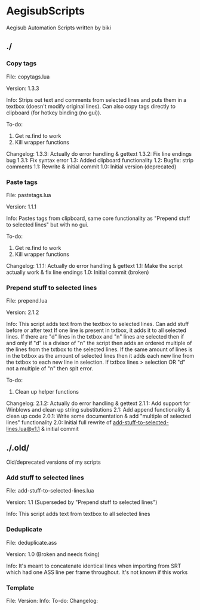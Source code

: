 AegisubScripts
==============

Aegisub Automation Scripts written by biki

## ./


### Copy tags
File: copytags.lua

Version: 1.3.3

Info: Strips out text and comments from selected lines and puts them in a textbox (doesn't modify original lines). Can also copy tags directly to clipboard (for hotkey binding (no gui)).

To-do: 
1. Get re.find to work
2. Kill wrapper functions

Changelog: 
1.3.3: Actually do error handling & gettext
1.3.2: Fix line endings bug
1.3.1: Fix syntax error
1.3: Added clipboard functionality
1.2: Bugfix: strip comments
1.1: Rewrite & initial commit
1.0: Initial version (deprecated)

### Paste tags
File: pastetags.lua

Version: 1.1.1

Info: Pastes tags from clipboard, same core functionality as "Prepend stuff to selected lines" but with no gui.

To-do:
1. Get re.find to work
2. Kill wrapper functions

Changelog: 
1.1.1: Actually do error handling & gettext
1.1: Make the script actually work & fix line endings
1.0: Initial commit (broken)

### Prepend stuff to selected lines
File: prepend.lua

Version: 2.1.2

Info:
This script adds text from the textbox to selected lines. Can add stuff before or after text
If one line is present in txtbox, it adds it to all selected lines.
If there are "d" lines in the txtbox and "n" lines are selected then if and only if "d" is a divisor of "n" the script then adds an ordered multiple of the lines from the txtbox to the selected lines.
If the same amount of lines is in the txtbox as the amount of selected lines then it adds each new line from the txtbox to each new line in selection.
If txtbox lines > selection OR "d" not a multiple of "n" then spit error.

To-do:
1. Clean up helper functions

Changelog:
2.1.2: Actually do error handling & gettext
2.1.1: Add support for Winblows and clean up string substitutions
2.1: Add append functionality & clean up code
2.0.1: Write some documentation & add "multiple of selected lines" functionality
2.0: Initial full rewrite of add-stuff-to-selected-lines.lua@v1.1 & initial commit



## ./.old/
Old/deprecated versions of my scripts


### Add stuff to selected lines
File: add-stuff-to-selected-lines.lua

Version: 1.1 (Superseded by "Prepend stuff to selected lines")

Info: This script adds text from textbox to all selected lines

### Deduplicate
File: deduplicate.ass

Version: 1.0 (Broken and needs fixing)

Info: It's meant to concatenate identical lines when importing from SRT which had one ASS line per frame throughout. It's not known if this works

### Template
File: 
Version: 
Info: 
To-do: 
Changelog: 
